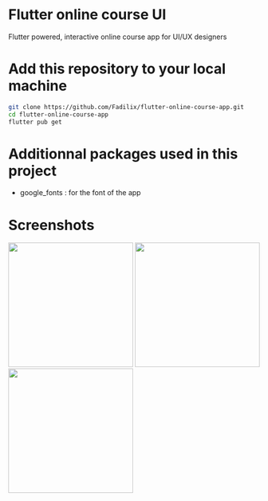 # Flutter online course UI
Flutter powered, interactive online course app for UI/UX designers

# Add this repository to your local machine
```bash
git clone https://github.com/Fadilix/flutter-online-course-app.git
cd flutter-online-course-app
flutter pub get
```

# Additionnal packages used in this project
- google_fonts : for the font of the app

# Screenshots
<img src="https://github.com/Fadilix/flutter-online-course-app/assets/121851593/38b1a458-7787-4866-bae1-5c6193d9fd6b" width= "250" />
<img src="https://github.com/Fadilix/flutter-online-course-app/assets/121851593/172a29fc-bd01-480d-a604-1f59bd257006" width= "250" />
<img src="https://github.com/Fadilix/flutter-online-course-app/assets/121851593/0c17b21f-7df9-4157-9a81-cc5d1617502a" width= "250" />
